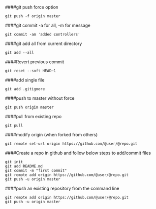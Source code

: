 ####git push force option
```
git push -f origin master
```

####git commit -a for all, -m for message
```
git commit -am 'added controllers'
```

####git add all from current directory
```
git add --all
```

####Revert previous commit
```
git reset --soft HEAD~1
```

####add single file
```
git add .gitignore 
```

####push to master without force
```
git push origin master
```

####pull from existing repo
```
git pull
```

####modify origin (when forked from others)
```
git remote set-url origin https://github.com/@user/@repo.git
```


####Create a repo in github and follow below steps to add/commit files
```
git init
git add README.md
git commit -m "first commit"
git remote add origin https://github.com/@user/@repo.git
git push -u origin master
```

####push an existing repository from the command line
```
git remote add origin https://github.com/@user/@repo.git
git push -u origin master
```
